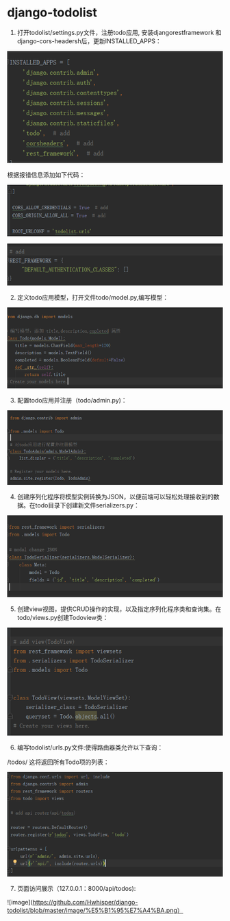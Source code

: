 # django-todolist

1. 打开todolist/settings.py文件，注册todo应用, 安装djangorestframework 和django-cors-headersh后，更新INSTALLED_APPS：

![imag](https://github.com/Hwhisper/django-todolist/blob/master/image/settings1.png)

根据报错信息添加如下代码：

![imag](https://github.com/Hwhisper/django-todolist/blob/master/image/settings2.png)

![imag](https://github.com/Hwhisper/django-todolist/blob/master/image/settings3.png)

2. 定义todo应用模型，打开文件todo/model.py,编写模型：

![imag](https://github.com/Hwhisper/django-todolist/blob/master/image/models.png)

3. 配置todo应用并注册（todo/admin.py)：

![imag](https://github.com/Hwhisper/django-todolist/blob/master/image/admin.png)

4. 创建序列化程序将模型实例转换为JSON，以便前端可以轻松处理接收到的数据。在todo目录下创建新文件serializers.py：

![imag](https://github.com/Hwhisper/django-todolist/blob/master/image/JSON.png)

5. 创建view视图，提供CRUD操作的实现，以及指定序列化程序类和查询集。在todo/views.py创建Todoview类：

![imag](https://github.com/Hwhisper/django-todolist/blob/master/image/views.png)

6. 编写todolist/urls.py文件:使得路由器类允许以下查询：

/todos/ 这将返回所有Todo项的列表：

![imag](https://github.com/Hwhisper/django-todolist/blob/master/image/urls.png) 

7. 页面访问展示（127.0.0.1：8000/api/todos):

![image](https://github.com/Hwhisper/django-todolist/blob/master/image/%E5%B1%95%E7%A4%BA.png）
